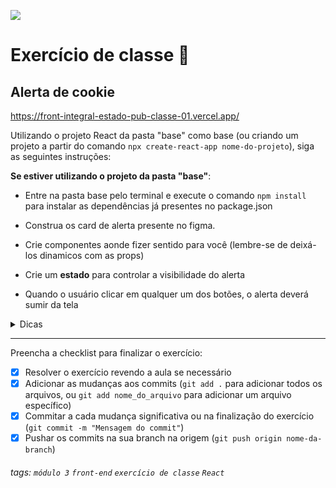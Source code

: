 ![](https://i.imgur.com/xG74tOh.png)

# Exercício de classe 🏫

## Alerta de cookie

<https://front-integral-estado-pub-classe-01.vercel.app/>

Utilizando o projeto React da pasta "base" como base (ou criando um projeto a partir do comando `npx create-react-app nome-do-projeto`), siga as seguintes instruções:

**Se estiver utilizando o projeto da pasta "base"**:

- Entre na pasta base pelo terminal e execute o comando `npm install` para instalar as dependências já presentes no package.json

- Construa os card de alerta presente no figma.
- Crie componentes aonde fizer sentido para você (lembre-se de deixá-los dinamicos com as props)
- Crie um **estado** para controlar a visibilidade do alerta
- Quando o usuário clicar em qualquer um dos botões, o alerta deverá sumir da tela

<details>
  <summary>
    Dicas
  </summary>
  <ul>
    <li>
      Crie um estado que guarde um valor booleano
    </li>
    <li>
      Utilize a renderização condicional (&& ou ternário) para mostar ou esconder o alerta
    </li>
  </ul>
</details>

---

Preencha a checklist para finalizar o exercício:

- [x] Resolver o exercício revendo a aula se necessário
- [x] Adicionar as mudanças aos commits (`git add .` para adicionar todos os arquivos, ou `git add nome_do_arquivo` para adicionar um arquivo específico)
- [x] Commitar a cada mudança significativa ou na finalização do exercício (`git commit -m "Mensagem do commit"`)
- [x] Pushar os commits na sua branch na origem (`git push origin nome-da-branch`)

###### tags: `módulo 3` `front-end` `exercício de classe` `React`
